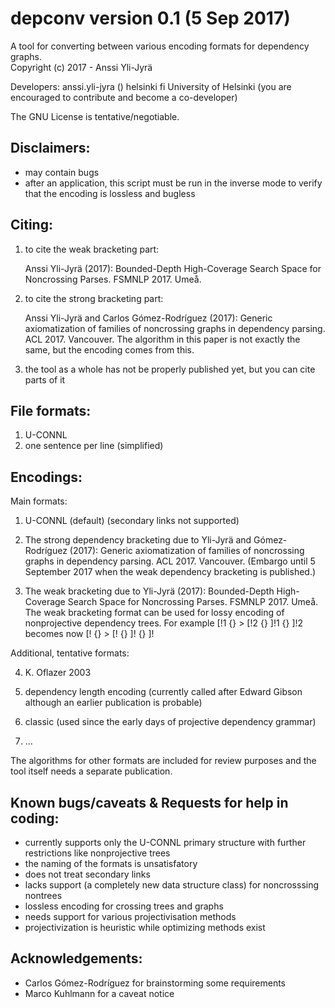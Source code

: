 # depconv version 0.1 (5 Sep 2017)

A tool for converting between various encoding formats for dependency graphs.  
Copyright (c) 2017 - Anssi Yli-Jyrä      

Developers:
   anssi.yli-jyra () helsinki fi   University of Helsinki
   (you are encouraged to contribute and become a co-developer)

The GNU License is tentative/negotiable.

Disclaimers:
------------
- may contain bugs
- after an application, this script must be run in the inverse mode to verify that the encoding is lossless and bugless

Citing:
-------

1) to cite the weak bracketing part: 

   Anssi Yli-Jyrä (2017): 
   Bounded-Depth High-Coverage Search Space for Noncrossing Parses. FSMNLP 2017. Umeå.

2) to cite the strong bracketing part:

   Anssi Yli-Jyrä and Carlos Gómez-Rodríguez (2017): 
   Generic axiomatization of families of noncrossing graphs in dependency parsing. 
   ACL 2017. Vancouver. 
   The algorithm in this paper is not exactly the same, but the encoding comes from this.

3) the tool as a whole has not be properly published yet, but you can cite parts of it
  
File formats:
-------------
1) U-CONNL
2) one sentence per line (simplified)

Encodings:
----------

Main formats:

1) U-CONNL (default) (secondary links not supported)

2) The strong dependency bracketing due to Yli-Jyrä and Gómez-Rodríguez (2017): Generic axiomatization of families of noncrossing graphs in dependency parsing. ACL 2017. Vancouver. (Embargo until 5 September 2017 when the weak dependency bracketing is published.)

3) The weak bracketing due to Yli-Jyrä (2017): Bounded-Depth High-Coverage Search Space for Noncrossing Parses. FSMNLP 2017. Umeå.
   The weak bracketing format can be used for lossy encoding of nonprojective dependency trees.
   For example   [!1 {} > [!2 {} ]!1 {} ]!2 becomes now   [! {} > [! {} ]! {} ]!
   
Additional, tentative formats:

4) K. Oflazer 2003

5) dependency length encoding (currently called after Edward Gibson although an earlier publication is probable)

6) classic (used since the early days of projective dependency grammar)
 
7) ...

The algorithms for other formats are included for review purposes and the tool itself
needs a separate publication.  

Known bugs/caveats & Requests for help in coding:
------------------------------------------------
- currently supports only the U-CONNL primary structure with further restrictions like nonprojective trees
- the naming of the formats is unsatisfatory
- does not treat secondary links 
- lacks support (a completely new data structure class) for noncrosssing nontrees
- lossless encoding for crossing trees and graphs
- needs support for various projectivisation methods
- projectivization is heuristic while optimizing methods exist 

Acknowledgements:
-----------------
- Carlos Gómez-Rodríguez for brainstorming some requirements
- Marco Kuhlmann for a caveat notice   

